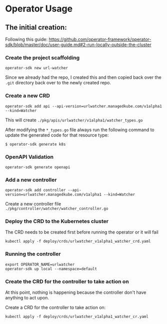 # Operator Usage

## The initial creation:
Following this guide: https://github.com/operator-framework/operator-sdk/blob/master/doc/user-guide.md#2-run-locally-outside-the-cluster


### Create the project scaffolding

```
operator-sdk new url-watcher
```

Since we already had the repo, I created this and then copied back over the `.git` directory back over to the
newly created repo.


### Create a new CRD

```
operator-sdk add api --api-version=urlwatcher.managedkube.com/v1alpha1 --kind=Watcher
```

This will create `./pkg/apis/urlwatcher/v1alpha1/watcher_types.go`

After modifying the `*_types.go` file always run the following command to update the generated code for that resource type:

```
$ operator-sdk generate k8s
```

### OpenAPI Validation

```
operator-sdk generate openapi
```

### Add a new controller

```
operator-sdk add controller --api-version=urlwatcher.managedkube.com/v1alpha1 --kind=Watcher
```

Create a new controller file `./pkg/controller/watcher/watcher_controller.go`

### Deploy the CRD to the Kubernetes cluster

The CRD needs to be created first before running the operator or it will fail

```
kubectl apply -f deploy/crds/urlwatcher_v1alpha1_watcher_crd.yaml
```

### Running the controller

```
export OPERATOR_NAME=urlwatcher
operator-sdk up local --namespace=default
```

### Create the CRD for the controller to take action on
At this point, nothing is happening because the controller don't have anything to act upon.

Create a CRD for the controller to take action on:

```
kubectl apply -f deploy/crds/urlwatcher_v1alpha1_watcher_cr.yaml
```